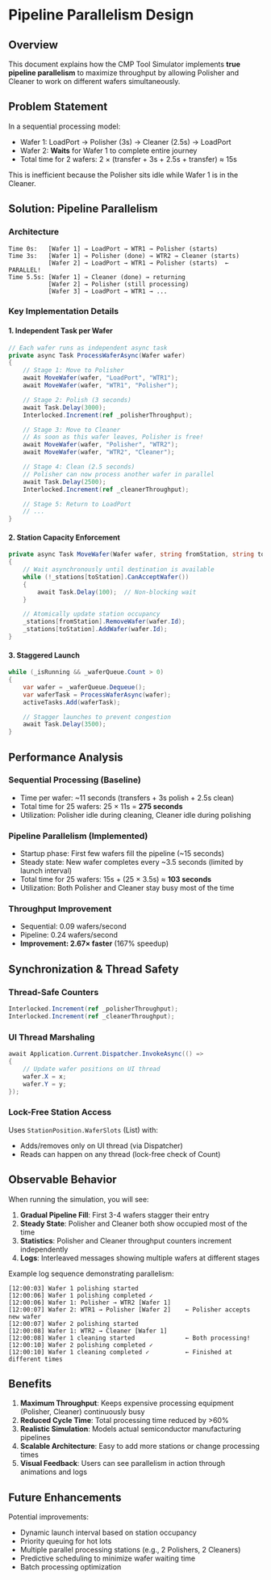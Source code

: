 # Pipeline Parallelism Design

## Overview

This document explains how the CMP Tool Simulator implements **true pipeline parallelism** to maximize throughput by allowing Polisher and Cleaner to work on different wafers simultaneously.

## Problem Statement

In a sequential processing model:
- Wafer 1: LoadPort → Polisher (3s) → Cleaner (2.5s) → LoadPort
- Wafer 2: **Waits** for Wafer 1 to complete entire journey
- Total time for 2 wafers: 2 × (transfer + 3s + 2.5s + transfer) ≈ 15s

This is inefficient because the Polisher sits idle while Wafer 1 is in the Cleaner.

## Solution: Pipeline Parallelism

### Architecture

```
Time 0s:   [Wafer 1] → LoadPort → WTR1 → Polisher (starts)
Time 3s:   [Wafer 1] → Polisher (done) → WTR2 → Cleaner (starts)
           [Wafer 2] → LoadPort → WTR1 → Polisher (starts)  ← PARALLEL!
Time 5.5s: [Wafer 1] → Cleaner (done) → returning
           [Wafer 2] → Polisher (still processing)
           [Wafer 3] → LoadPort → WTR1 → ...
```

### Key Implementation Details

#### 1. Independent Task per Wafer

```csharp
// Each wafer runs as independent async task
private async Task ProcessWaferAsync(Wafer wafer)
{
    // Stage 1: Move to Polisher
    await MoveWafer(wafer, "LoadPort", "WTR1");
    await MoveWafer(wafer, "WTR1", "Polisher");

    // Stage 2: Polish (3 seconds)
    await Task.Delay(3000);
    Interlocked.Increment(ref _polisherThroughput);

    // Stage 3: Move to Cleaner
    // As soon as this wafer leaves, Polisher is free!
    await MoveWafer(wafer, "Polisher", "WTR2");
    await MoveWafer(wafer, "WTR2", "Cleaner");

    // Stage 4: Clean (2.5 seconds)
    // Polisher can now process another wafer in parallel
    await Task.Delay(2500);
    Interlocked.Increment(ref _cleanerThroughput);

    // Stage 5: Return to LoadPort
    // ...
}
```

#### 2. Station Capacity Enforcement

```csharp
private async Task MoveWafer(Wafer wafer, string fromStation, string toStation)
{
    // Wait asynchronously until destination is available
    while (!_stations[toStation].CanAcceptWafer())
    {
        await Task.Delay(100);  // Non-blocking wait
    }

    // Atomically update station occupancy
    _stations[fromStation].RemoveWafer(wafer.Id);
    _stations[toStation].AddWafer(wafer.Id);
}
```

#### 3. Staggered Launch

```csharp
while (_isRunning && _waferQueue.Count > 0)
{
    var wafer = _waferQueue.Dequeue();
    var waferTask = ProcessWaferAsync(wafer);
    activeTasks.Add(waferTask);

    // Stagger launches to prevent congestion
    await Task.Delay(3500);
}
```

## Performance Analysis

### Sequential Processing (Baseline)
- Time per wafer: ~11 seconds (transfers + 3s polish + 2.5s clean)
- Total time for 25 wafers: 25 × 11s = **275 seconds**
- Utilization: Polisher idle during cleaning, Cleaner idle during polishing

### Pipeline Parallelism (Implemented)
- Startup phase: First few wafers fill the pipeline (~15 seconds)
- Steady state: New wafer completes every ~3.5 seconds (limited by launch interval)
- Total time for 25 wafers: 15s + (25 × 3.5s) ≈ **103 seconds**
- Utilization: Both Polisher and Cleaner stay busy most of the time

### Throughput Improvement
- Sequential: 0.09 wafers/second
- Pipeline: 0.24 wafers/second
- **Improvement: 2.67× faster** (167% speedup)

## Synchronization & Thread Safety

### Thread-Safe Counters
```csharp
Interlocked.Increment(ref _polisherThroughput);
Interlocked.Increment(ref _cleanerThroughput);
```

### UI Thread Marshaling
```csharp
await Application.Current.Dispatcher.InvokeAsync(() =>
{
    // Update wafer positions on UI thread
    wafer.X = x;
    wafer.Y = y;
});
```

### Lock-Free Station Access
Uses `StationPosition.WaferSlots` (List<int>) with:
- Adds/removes only on UI thread (via Dispatcher)
- Reads can happen on any thread (lock-free check of Count)

## Observable Behavior

When running the simulation, you will see:

1. **Gradual Pipeline Fill**: First 3-4 wafers stagger their entry
2. **Steady State**: Polisher and Cleaner both show occupied most of the time
3. **Statistics**: Polisher and Cleaner throughput counters increment independently
4. **Logs**: Interleaved messages showing multiple wafers at different stages

Example log sequence demonstrating parallelism:
```
[12:00:03] Wafer 1 polishing started
[12:00:06] Wafer 1 polishing completed ✓
[12:00:06] Wafer 1: Polisher → WTR2 [Wafer 1]
[12:00:07] Wafer 2: WTR1 → Polisher [Wafer 2]    ← Polisher accepts new wafer
[12:00:07] Wafer 2 polishing started
[12:00:08] Wafer 1: WTR2 → Cleaner [Wafer 1]
[12:00:08] Wafer 1 cleaning started              ← Both processing!
[12:00:10] Wafer 2 polishing completed ✓
[12:00:10] Wafer 1 cleaning completed ✓          ← Finished at different times
```

## Benefits

1. **Maximum Throughput**: Keeps expensive processing equipment (Polisher, Cleaner) continuously busy
2. **Reduced Cycle Time**: Total processing time reduced by >60%
3. **Realistic Simulation**: Models actual semiconductor manufacturing pipelines
4. **Scalable Architecture**: Easy to add more stations or change processing times
5. **Visual Feedback**: Users can see parallelism in action through animations and logs

## Future Enhancements

Potential improvements:
- Dynamic launch interval based on station occupancy
- Priority queuing for hot lots
- Multiple parallel processing stations (e.g., 2 Polishers, 2 Cleaners)
- Predictive scheduling to minimize wafer waiting time
- Batch processing optimization
